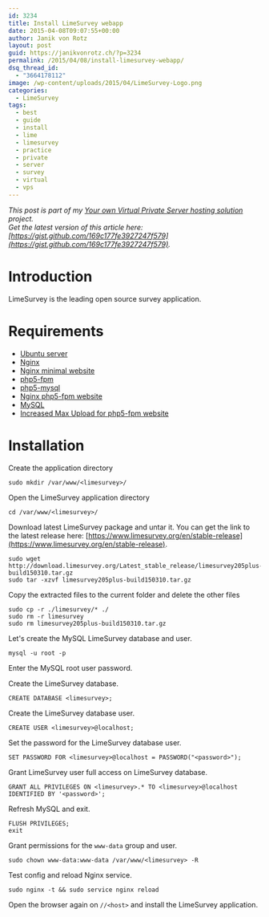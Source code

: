 ```yaml
---
id: 3234
title: Install LimeSurvey webapp
date: 2015-04-08T09:07:55+00:00
author: Janik von Rotz
layout: post
guid: https://janikvonrotz.ch/?p=3234
permalink: /2015/04/08/install-limesurvey-webapp/
dsq_thread_id:
  - "3664178112"
image: /wp-content/uploads/2015/04/LimeSurvey-Logo.png
categories:
  - LimeSurvey
tags:
  - best
  - guide
  - install
  - lime
  - limesurvey
  - practice
  - private
  - server
  - survey
  - virtual
  - vps
---
```

*This post is part of my [Your own Virtual Private Server hosting solution](http://janikvonrotz.ch/your-own-virtual-private-server-hosting-solution/) project.*  
*Get the latest version of this article here: [https://gist.github.com/169c177fe3927247f579](https://gist.github.com/169c177fe3927247f579).*  

# Introduction

LimeSurvey is the leading open source survey application.
<!--more-->
# Requirements

* [Ubuntu server](https://janikvonrotz.ch/2014/03/13/deploy-ubuntu-server/)
* [Nginx](https://janikvonrotz.ch/2014/03/31/install-nginx/)
* [Nginx minimal website](https://janikvonrotz.ch/2014/04/01/nginx-minimal-website/)
* [php5-fpm](https://janikvonrotz.ch/2014/03/20/install-php5-fpm/)
* [php5-mysql](https://janikvonrotz.ch/2014/03/25/install-php5-modules/)
* [Nginx php5-fpm website](https://janikvonrotz.ch/2014/04/11/install-nginx-php5-fpm-website/)
* [MySQL](https://janikvonrotz.ch/2014/04/07/install-mysql/)
* [Increased Max Upload for php5-fpm website](https://janikvonrotz.ch/2014/04/11/increase-max-upload-for-php5-fpm-website/)

# Installation

Create the application directory

    sudo mkdir /var/www/<limesurvey>/

Open the LimeSurvey application directory

    cd /var/www/<limesurvey>/

Download latest LimeSurvey package and untar it. You can get the link to the latest release here: [https://www.limesurvey.org/en/stable-release](https://www.limesurvey.org/en/stable-release).

    sudo wget http://download.limesurvey.org/Latest_stable_release/limesurvey205plus-build150310.tar.gz
    sudo tar -xzvf limesurvey205plus-build150310.tar.gz
    
Copy the extracted files to the current folder and delete the other files
    
    sudo cp -r ./limesurvey/* ./
    sudo rm -r limesurvey
    sudo rm limesurvey205plus-build150310.tar.gz

Let's create the MySQL LimeSurvey database and user.

    mysql -u root -p
    
Enter the MySQL root user password.

Create the LimeSurvey database.

    CREATE DATABASE <limesurvey>;
    
Create the LimeSurvey database user.

    CREATE USER <limesurvey>@localhost;

Set the password for the LimeSurvey database user.

    SET PASSWORD FOR <limesurvey>@localhost = PASSWORD("<password>");
    
Grant LimeSurvey user full access on LimeSurvey database.

    GRANT ALL PRIVILEGES ON <limesurvey>.* TO <limesurvey>@localhost IDENTIFIED BY '<password>';
    
Refresh MySQL and exit.

    FLUSH PRIVILEGES;
    exit

Grant permissions for the `www-data` group and user.

    sudo chown www-data:www-data /var/www/<limesurvey> -R 
    
Test config and reload Nginx service.

    sudo nginx -t && sudo service nginx reload

Open the browser again on `//<host>` and install the LimeSurvey application.